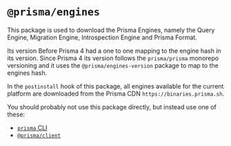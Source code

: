 # `@prisma/engines`

This package is used to download the Prisma Engines, namely the Query Engine, Migration Engine, Introspection Engine and Prisma Format.

Its version Before Prisma 4 had a one to one mapping to the engine hash in its version.
Since Prisma 4 its version follows the `prisma/prisma` monorepo versioning and it uses the `@prisma/engines-version` package to map to the engines hash.

In the `postinstall` hook of this package, all engines available for the current platform are downloaded from the Prisma CDN `https://binaries.prisma.sh`.

You should probably not use this package directly, but instead use one of these:

- [`prisma` CLI](https://www.npmjs.com/package/prisma)
- [`@prisma/client`](https://www.npmjs.com/package/@prisma/client)
